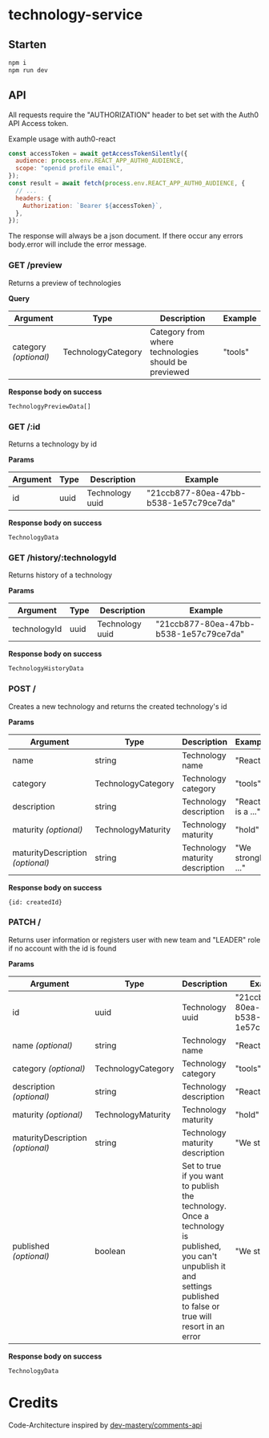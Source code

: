 # technology-service

## Starten

```bash
npm i
npm run dev
```

## API

All requests require the "AUTHORIZATION" header to bet set with the Auth0 API Access token.

Example usage with auth0-react

```js
const accessToken = await getAccessTokenSilently({
  audience: process.env.REACT_APP_AUTH0_AUDIENCE,
  scope: "openid profile email",
});
const result = await fetch(process.env.REACT_APP_AUTH0_AUDIENCE, {
  // ...
  headers: {
    Authorization: `Bearer ${accessToken}`,
  },
});
```

The response will always be a json document. If there occur any errors body.error will include the error message.

### GET /preview

Returns a preview of technologies

**Query**

| Argument              | Type               | Description                                          | Example |
| --------------------- | ------------------ | ---------------------------------------------------- | ------- |
| category _(optional)_ | TechnologyCategory | Category from where technologies should be previewed | "tools" |

**Response body on success**

`TechnologyPreviewData[]`

### GET /:id

Returns a technology by id

**Params**

| Argument | Type | Description     | Example                                |
| -------- | ---- | --------------- | -------------------------------------- |
| id       | uuid | Technology uuid | "21ccb877-80ea-47bb-b538-1e57c79ce7da" |

**Response body on success**

`TechnologyData`

### GET /history/:technologyId

Returns history of a technology

**Params**

| Argument     | Type | Description     | Example                                |
| ------------ | ---- | --------------- | -------------------------------------- |
| technologyId | uuid | Technology uuid | "21ccb877-80ea-47bb-b538-1e57c79ce7da" |

**Response body on success**

`TechnologyHistoryData`

### POST /

Creates a new technology and returns the created technology's id

**Params**

| Argument                         | Type               | Description                     | Example           |
| -------------------------------- | ------------------ | ------------------------------- | ----------------- |
| name                             | string             | Technology name                 | "React"           |
| category                         | TechnologyCategory | Technology category             | "tools"           |
| description                      | string             | Technology description          | "React is a ..."  |
| maturity _(optional)_            | TechnologyMaturity | Technology maturity             | "hold"            |
| maturityDescription _(optional)_ | string             | Technology maturity description | "We strongly ..." |

**Response body on success**

`{id: createdId}`

### PATCH /

Returns user information or registers user with new team and "LEADER" role if no account with the id is found

**Params**

| Argument                         | Type               | Description                                                                                                                                                               | Example                                |
| -------------------------------- | ------------------ | ------------------------------------------------------------------------------------------------------------------------------------------------------------------------- | -------------------------------------- |
| id                               | uuid               | Technology uuid                                                                                                                                                           | "21ccb877-80ea-47bb-b538-1e57c79ce7da" |
| name _(optional)_                | string             | Technology name                                                                                                                                                           | "React"                                |
| category _(optional)_            | TechnologyCategory | Technology category                                                                                                                                                       | "tools"                                |
| description _(optional)_         | string             | Technology description                                                                                                                                                    | "React is a ..."                       |
| maturity _(optional)_            | TechnologyMaturity | Technology maturity                                                                                                                                                       | "hold"                                 |
| maturityDescription _(optional)_ | string             | Technology maturity description                                                                                                                                           | "We strongly ..."                      |
| published _(optional)_           | boolean            | Set to true if you want to publish the technology. Once a technology is published, you can't unpublish it and settings published to false or true will resort in an error | "We strongly ..."                      |

**Response body on success**

`TechnologyData`

# Credits

Code-Architecture inspired by [dev-mastery/comments-api](https://github.com/dev-mastery/comments-api)
